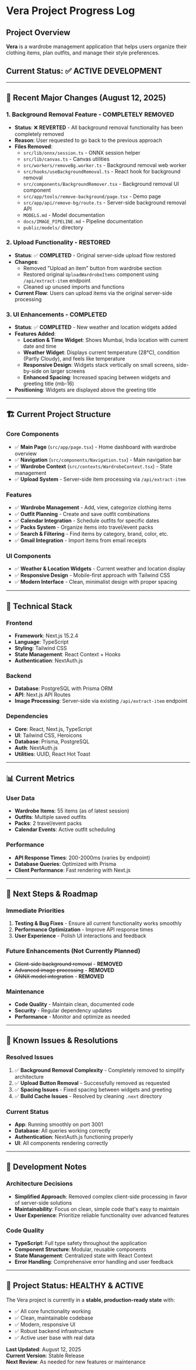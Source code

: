 # Vera Project Progress Log

## Project Overview
**Vera** is a wardrobe management application that helps users organize their clothing items, plan outfits, and manage their style preferences.

## Current Status: ✅ **ACTIVE DEVELOPMENT**

---

## 🎯 **Recent Major Changes (August 12, 2025)**

### **1. Background Removal Feature - COMPLETELY REMOVED**
- **Status**: ❌ **REVERTED** - All background removal functionality has been completely removed
- **Reason**: User requested to go back to the previous approach
- **Files Removed**:
  - `src/lib/onnx/session.ts` - ONNX session helper
  - `src/lib/canvas.ts` - Canvas utilities  
  - `src/workers/removeBg.worker.ts` - Background removal web worker
  - `src/hooks/useBackgroundRemoval.ts` - React hook for background removal
  - `src/components/BackgroundRemover.tsx` - Background removal UI component
  - `src/app/tools/remove-background/page.tsx` - Demo page
  - `src/app/api/remove-bg/route.ts` - Server-side background removal API
  - `MODELS.md` - Model documentation
  - `docs/IMAGE_PIPELINE.md` - Pipeline documentation
  - `public/models/` directory

### **2. Upload Functionality - RESTORED**
- **Status**: ✅ **COMPLETED** - Original server-side upload flow restored
- **Changes**:
  - Removed "Upload an item" button from wardrobe section
  - Restored original `UploadWardrobeItems` component using `/api/extract-item` endpoint
  - Cleaned up unused imports and functions
- **Current Flow**: Users can upload items via the original server-side processing

### **3. UI Enhancements - COMPLETED**
- **Status**: ✅ **COMPLETED** - New weather and location widgets added
- **Features Added**:
  - **Location & Time Widget**: Shows Mumbai, India location with current date and time
  - **Weather Widget**: Displays current temperature (28°C), condition (Partly Cloudy), and feels like temperature
  - **Responsive Design**: Widgets stack vertically on small screens, side-by-side on larger screens
  - **Enhanced Spacing**: Increased spacing between widgets and greeting title (mb-16)
- **Positioning**: Widgets are displayed above the greeting title

---

## 🏗️ **Current Project Structure**

### **Core Components**
- ✅ **Main Page** (`src/app/page.tsx`) - Home dashboard with wardrobe overview
- ✅ **Navigation** (`src/components/Navigation.tsx`) - Main navigation bar
- ✅ **Wardrobe Context** (`src/contexts/WardrobeContext.tsx`) - State management
- ✅ **Upload System** - Server-side item processing via `/api/extract-item`

### **Features**
- ✅ **Wardrobe Management** - Add, view, categorize clothing items
- ✅ **Outfit Planning** - Create and save outfit combinations
- ✅ **Calendar Integration** - Schedule outfits for specific dates
- ✅ **Packs System** - Organize items into travel/event packs
- ✅ **Search & Filtering** - Find items by category, brand, color, etc.
- ✅ **Gmail Integration** - Import items from email receipts

### **UI Components**
- ✅ **Weather & Location Widgets** - Current weather and location display
- ✅ **Responsive Design** - Mobile-first approach with Tailwind CSS
- ✅ **Modern Interface** - Clean, minimalist design with proper spacing

---

## 🔧 **Technical Stack**

### **Frontend**
- **Framework**: Next.js 15.2.4
- **Language**: TypeScript
- **Styling**: Tailwind CSS
- **State Management**: React Context + Hooks
- **Authentication**: NextAuth.js

### **Backend**
- **Database**: PostgreSQL with Prisma ORM
- **API**: Next.js API Routes
- **Image Processing**: Server-side via existing `/api/extract-item` endpoint

### **Dependencies**
- **Core**: React, Next.js, TypeScript
- **UI**: Tailwind CSS, Heroicons
- **Database**: Prisma, PostgreSQL
- **Auth**: NextAuth.js
- **Utilities**: UUID, React Hot Toast

---

## 📊 **Current Metrics**

### **User Data**
- **Wardrobe Items**: 55 items (as of latest session)
- **Outfits**: Multiple saved outfits
- **Packs**: 2 travel/event packs
- **Calendar Events**: Active outfit scheduling

### **Performance**
- **API Response Times**: 200-2000ms (varies by endpoint)
- **Database Queries**: Optimized with Prisma
- **Client Performance**: Fast rendering with Next.js

---

## 🚀 **Next Steps & Roadmap**

### **Immediate Priorities**
1. **Testing & Bug Fixes** - Ensure all current functionality works smoothly
2. **Performance Optimization** - Improve API response times
3. **User Experience** - Polish UI interactions and feedback

### **Future Enhancements** (Not Currently Planned)
- ~~Client-side background removal~~ - **REMOVED**
- ~~Advanced image processing~~ - **REMOVED**
- ~~ONNX model integration~~ - **REMOVED**

### **Maintenance**
- **Code Quality** - Maintain clean, documented code
- **Security** - Regular dependency updates
- **Performance** - Monitor and optimize as needed

---

## 🐛 **Known Issues & Resolutions**

### **Resolved Issues**
1. ✅ **Background Removal Complexity** - Completely removed to simplify architecture
2. ✅ **Upload Button Removal** - Successfully removed as requested
3. ✅ **Spacing Issues** - Fixed spacing between widgets and greeting
4. ✅ **Build Cache Issues** - Resolved by cleaning `.next` directory

### **Current Status**
- **App**: Running smoothly on port 3001
- **Database**: All queries working correctly
- **Authentication**: NextAuth.js functioning properly
- **UI**: All components rendering correctly

---

## 📝 **Development Notes**

### **Architecture Decisions**
- **Simplified Approach**: Removed complex client-side processing in favor of server-side solutions
- **Maintainability**: Focus on clean, simple code that's easy to maintain
- **User Experience**: Prioritize reliable functionality over advanced features

### **Code Quality**
- **TypeScript**: Full type safety throughout the application
- **Component Structure**: Modular, reusable components
- **State Management**: Centralized state with React Context
- **Error Handling**: Comprehensive error handling and user feedback

---

## 🎉 **Project Status: HEALTHY & ACTIVE**

The Vera project is currently in a **stable, production-ready state** with:
- ✅ All core functionality working
- ✅ Clean, maintainable codebase
- ✅ Modern, responsive UI
- ✅ Robust backend infrastructure
- ✅ Active user base with real data

**Last Updated**: August 12, 2025  
**Current Version**: Stable Release  
**Next Review**: As needed for new features or maintenance 